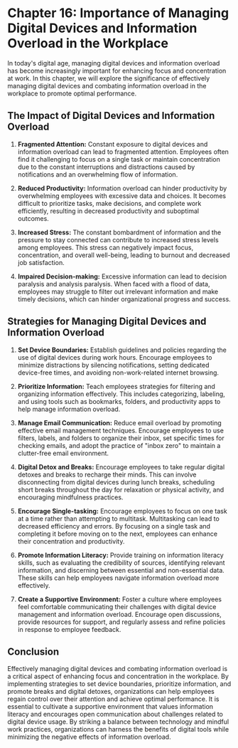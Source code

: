 Chapter 16: Importance of Managing Digital Devices and Information Overload in the Workplace
============================================================================================

In today's digital age, managing digital devices and information overload has become increasingly important for enhancing focus and concentration at work. In this chapter, we will explore the significance of effectively managing digital devices and combating information overload in the workplace to promote optimal performance.

The Impact of Digital Devices and Information Overload
------------------------------------------------------

1. **Fragmented Attention:** Constant exposure to digital devices and information overload can lead to fragmented attention. Employees often find it challenging to focus on a single task or maintain concentration due to the constant interruptions and distractions caused by notifications and an overwhelming flow of information.

2. **Reduced Productivity:** Information overload can hinder productivity by overwhelming employees with excessive data and choices. It becomes difficult to prioritize tasks, make decisions, and complete work efficiently, resulting in decreased productivity and suboptimal outcomes.

3. **Increased Stress:** The constant bombardment of information and the pressure to stay connected can contribute to increased stress levels among employees. This stress can negatively impact focus, concentration, and overall well-being, leading to burnout and decreased job satisfaction.

4. **Impaired Decision-making:** Excessive information can lead to decision paralysis and analysis paralysis. When faced with a flood of data, employees may struggle to filter out irrelevant information and make timely decisions, which can hinder organizational progress and success.

Strategies for Managing Digital Devices and Information Overload
----------------------------------------------------------------

1. **Set Device Boundaries:** Establish guidelines and policies regarding the use of digital devices during work hours. Encourage employees to minimize distractions by silencing notifications, setting dedicated device-free times, and avoiding non-work-related internet browsing.

2. **Prioritize Information:** Teach employees strategies for filtering and organizing information effectively. This includes categorizing, labeling, and using tools such as bookmarks, folders, and productivity apps to help manage information overload.

3. **Manage Email Communication:** Reduce email overload by promoting effective email management techniques. Encourage employees to use filters, labels, and folders to organize their inbox, set specific times for checking emails, and adopt the practice of "inbox zero" to maintain a clutter-free email environment.

4. **Digital Detox and Breaks:** Encourage employees to take regular digital detoxes and breaks to recharge their minds. This can involve disconnecting from digital devices during lunch breaks, scheduling short breaks throughout the day for relaxation or physical activity, and encouraging mindfulness practices.

5. **Encourage Single-tasking:** Encourage employees to focus on one task at a time rather than attempting to multitask. Multitasking can lead to decreased efficiency and errors. By focusing on a single task and completing it before moving on to the next, employees can enhance their concentration and productivity.

6. **Promote Information Literacy:** Provide training on information literacy skills, such as evaluating the credibility of sources, identifying relevant information, and discerning between essential and non-essential data. These skills can help employees navigate information overload more effectively.

7. **Create a Supportive Environment:** Foster a culture where employees feel comfortable communicating their challenges with digital device management and information overload. Encourage open discussions, provide resources for support, and regularly assess and refine policies in response to employee feedback.

Conclusion
----------

Effectively managing digital devices and combating information overload is a critical aspect of enhancing focus and concentration in the workplace. By implementing strategies to set device boundaries, prioritize information, and promote breaks and digital detoxes, organizations can help employees regain control over their attention and achieve optimal performance. It is essential to cultivate a supportive environment that values information literacy and encourages open communication about challenges related to digital device usage. By striking a balance between technology and mindful work practices, organizations can harness the benefits of digital tools while minimizing the negative effects of information overload.
